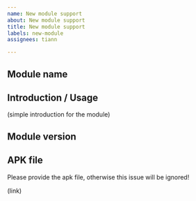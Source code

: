 ```yaml
---
name: New module support
about: New module support
title: New module support
labels: new-module
assignees: tiann

---
```


## Module name

## Introduction / Usage

(simple introduction for the module)

## Module version 

## APK file

Please provide the apk file, otherwise this issue will be ignored! 

(link)
